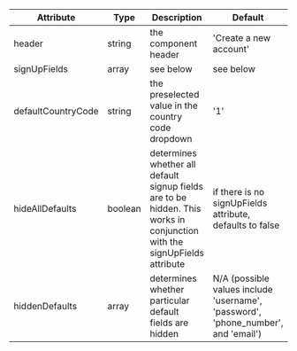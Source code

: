<table class="doc-table">
  <thead class="doc-thead">
    <tr class="doc-tr">
      <th class="doc-th">Attribute</th>
      <th class="doc-th">Type</th>
      <th class="doc-th">Description</th>
      <th class="doc-th">Default</th>
      <th class="doc-th">Required</th>
    </tr>
  </thead>
  <tbody class="doc-tbody">
    <tr class="doc-tr">
      <td class="doc-td" data-column="Attribute">header</td>
      <td class="doc-td" data-column="Type">string</td>
      <td class="doc-td" data-column="Description">the component header</td>
      <td class="doc-td" data-column="Default">'Create a new account'</td>
      <td class="doc-td" data-column="Required">no</td>
    </tr>
    <tr class="doc-tr">
      <td class="doc-td" data-column="Attribute">signUpFields</td>
      <td class="doc-td" data-column="Type">array</td>
      <td class="doc-td" data-column="Description">see below</td>
      <td class="doc-td" data-column="Default">see below</td>
      <td class="doc-td" data-column="Required">no</td>
    </tr>
    <tr class="doc-tr">
      <td class="doc-td" data-column="Attribute">defaultCountryCode</td>
      <td class="doc-td" data-column="Type">string</td>
      <td class="doc-td" data-column="Description">
        the preselected value in the country code dropdown
      </td>
      <td class="doc-td" data-column="Default">'1'</td>
      <td class="doc-td" data-column="Required">no</td>
    </tr>
    <tr class="doc-tr">
      <td class="doc-td" data-column="Attribute">hideAllDefaults</td>
      <td class="doc-td" data-column="Type">boolean</td>
      <td class="doc-td" data-column="Description">
        determines whether all default signup fields are to be hidden. This
        works in conjunction with the signUpFields attribute
      </td>
      <td class="doc-td" data-column="Default">
        if there is no signUpFields attribute, defaults to false
      </td>
      <td class="doc-td" data-column="Required">no</td>
    </tr>
    <tr class="doc-tr">
      <td class="doc-td" data-column="Attribute">hiddenDefaults</td>
      <td class="doc-td" data-column="Type">array</td>
      <td class="doc-td" data-column="Description">
        determines whether particular default fields are hidden
      </td>
      <td class="doc-td" data-column="Default">
        N/A (possible values include 'username', 'password', 'phone_number', and
        'email')
      </td>
      <td class="doc-td" data-column="Required">no</td>
    </tr>
  </tbody>
</table>